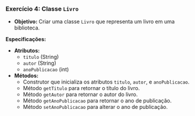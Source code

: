 ### Exercício 4: Classe `Livro`

- **Objetivo:** Criar uma classe `Livro` que representa um livro em uma biblioteca.

**Especificações:**

- **Atributos:**
  - `titulo` (String)
  - `autor` (String)
  - `anoPublicacao` (int)
- **Métodos:**
  - Construtor que inicializa os atributos `titulo`, `autor`, e `anoPublicacao`.
  - Método `getTitulo` para retornar o título do livro.
  - Método `getAutor` para retornar o autor do livro.
  - Método `getAnoPublicacao` para retornar o ano de publicação.
  - Método `setAnoPublicacao` para alterar o ano de publicação.

